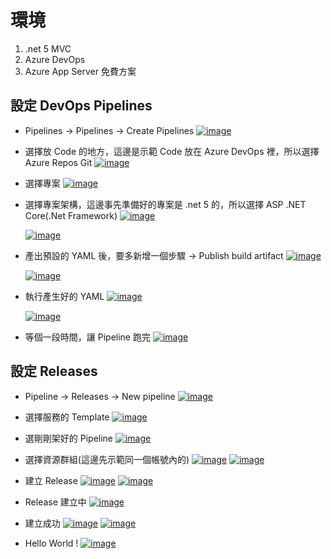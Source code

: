 # 環境

1. .net 5 MVC
2. Azure DevOps
3. Azure App Server 免費方案

## 設定 DevOps Pipelines

- Pipelines -> Pipelines -> Create Pipelines
  [![image](https://user-images.githubusercontent.com/37999690/125182194-91638400-e23e-11eb-9779-700fee984852.png "image")](https://user-images.githubusercontent.com/37999690/125182194-91638400-e23e-11eb-9779-700fee984852.png)

- 選擇放 Code 的地方，這邊是示範 Code 放在 Azure DevOps 裡，所以選擇 Azure Repos Git
  [![image](https://user-images.githubusercontent.com/37999690/125182210-adffbc00-e23e-11eb-9a74-1fa8643e4f21.png "image")](https://user-images.githubusercontent.com/37999690/125182210-adffbc00-e23e-11eb-9a74-1fa8643e4f21.png)

- 選擇專案
  [![image](https://user-images.githubusercontent.com/37999690/125182218-c079f580-e23e-11eb-862d-1eea1e4e6120.png "image")](https://user-images.githubusercontent.com/37999690/125182218-c079f580-e23e-11eb-862d-1eea1e4e6120.png)

- 選擇專案架構，這邊事先準備好的專案是 .net 5 的，所以選擇 ASP .NET Core(.Net Framework)
  [![image](https://user-images.githubusercontent.com/37999690/125182225-cf60a800-e23e-11eb-8974-5a576a3acd03.png "image")](https://user-images.githubusercontent.com/37999690/125182225-cf60a800-e23e-11eb-8974-5a576a3acd03.png)

  [![image](https://user-images.githubusercontent.com/37999690/125182236-dedff100-e23e-11eb-8ef5-7cf740d61b85.png "image")](https://user-images.githubusercontent.com/37999690/125182236-dedff100-e23e-11eb-8ef5-7cf740d61b85.png)

- 產出預設的 YAML 後，要多新增一個步驟 -> Publish build artifact
  [![image](https://user-images.githubusercontent.com/37999690/125182241-ed2e0d00-e23e-11eb-8c7c-884dfdccc488.png "image")](https://user-images.githubusercontent.com/37999690/125182241-ed2e0d00-e23e-11eb-8c7c-884dfdccc488.png)

  [![image](https://user-images.githubusercontent.com/37999690/125182245-fcad5600-e23e-11eb-9de6-c3d63bdaf1e4.png "image")](https://user-images.githubusercontent.com/37999690/125182245-fcad5600-e23e-11eb-9de6-c3d63bdaf1e4.png)

- 執行產生好的 YAML
  [![image](https://user-images.githubusercontent.com/37999690/125182253-0b940880-e23f-11eb-8ee1-f0d7d37a2fe9.png "image")](https://user-images.githubusercontent.com/37999690/125182253-0b940880-e23f-11eb-8ee1-f0d7d37a2fe9.png)

  [![image](https://user-images.githubusercontent.com/37999690/125182260-1c447e80-e23f-11eb-9027-957e1d8bcef3.png "image")](https://user-images.githubusercontent.com/37999690/125182260-1c447e80-e23f-11eb-9027-957e1d8bcef3.png)

- 等個一段時間，讓 Pipeline 跑完
  [![image](https://user-images.githubusercontent.com/37999690/125182263-29616d80-e23f-11eb-9c71-39f6ebbbae16.png "image")](https://user-images.githubusercontent.com/37999690/125182263-29616d80-e23f-11eb-9c71-39f6ebbbae16.png)

## 設定 Releases

- Pipeline -> Releases -> New pipeline
  [![image](https://user-images.githubusercontent.com/37999690/125182268-37af8980-e23f-11eb-98b6-bf076bae4bb4.png "image")](https://user-images.githubusercontent.com/37999690/125182268-37af8980-e23f-11eb-98b6-bf076bae4bb4.png)

- 選擇服務的 Template
  [![image](https://user-images.githubusercontent.com/37999690/125182271-4433e200-e23f-11eb-822a-5db9c50becc5.png "image")](https://user-images.githubusercontent.com/37999690/125182271-4433e200-e23f-11eb-822a-5db9c50becc5.png)

- 選剛剛架好的 Pipeline
  [![image](https://user-images.githubusercontent.com/37999690/125182280-5281fe00-e23f-11eb-889e-002ce459e5ce.png "image")](https://user-images.githubusercontent.com/37999690/125182280-5281fe00-e23f-11eb-889e-002ce459e5ce.png)

- 選擇資源群組(這邊先示範同一個帳號內的)
  [![image](https://user-images.githubusercontent.com/37999690/125182285-5f9eed00-e23f-11eb-9f7d-b4584a40def4.png "image")](https://user-images.githubusercontent.com/37999690/125182285-5f9eed00-e23f-11eb-9f7d-b4584a40def4.png)
  [![image](https://user-images.githubusercontent.com/37999690/125182292-72b1bd00-e23f-11eb-98fa-ef610ceaa0d3.png "image")](https://user-images.githubusercontent.com/37999690/125182292-72b1bd00-e23f-11eb-98fa-ef610ceaa0d3.png)

- 建立 Release
  [![image](https://user-images.githubusercontent.com/37999690/125182299-81986f80-e23f-11eb-90a3-008c7df47502.png "image")](https://user-images.githubusercontent.com/37999690/125182299-81986f80-e23f-11eb-90a3-008c7df47502.png)
  [![image](https://user-images.githubusercontent.com/37999690/125182311-9aa12080-e23f-11eb-9c13-200b7f89d104.png "image")](https://user-images.githubusercontent.com/37999690/125182311-9aa12080-e23f-11eb-9c13-200b7f89d104.png)

- Release 建立中
  [![image](https://user-images.githubusercontent.com/37999690/125182318-a856a600-e23f-11eb-9c19-23b09d95e406.png "image")](https://user-images.githubusercontent.com/37999690/125182318-a856a600-e23f-11eb-9c19-23b09d95e406.png)

- 建立成功
  [![image](https://user-images.githubusercontent.com/37999690/125182323-b60c2b80-e23f-11eb-9a99-d2344fa94d78.png "image")](https://user-images.githubusercontent.com/37999690/125182323-b60c2b80-e23f-11eb-9a99-d2344fa94d78.png)
  [![image](https://user-images.githubusercontent.com/37999690/125182327-c4f2de00-e23f-11eb-8b03-9a7abdfaf7de.png "image")](https://user-images.githubusercontent.com/37999690/125182327-c4f2de00-e23f-11eb-8b03-9a7abdfaf7de.png)

- Hello World !
  [![image](https://user-images.githubusercontent.com/37999690/125182340-d4722700-e23f-11eb-98da-65fc7d14e8f2.png "image")](https://user-images.githubusercontent.com/37999690/125182340-d4722700-e23f-11eb-98da-65fc7d14e8f2.png)
